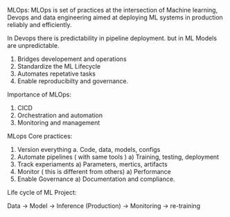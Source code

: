 MLOps:
MLOps is set of practices at the intersection of Machine learning, Devops and data engineering aimed at deploying ML systems
in production reliably and efficiently.

In Devops there is predictability in pipeline deployment. but in ML Models are unpredictable.

1. Bridges developement and operations
2. Standardize the ML Lifecycle
3. Automates repetative tasks
4. Enable reproducibilty and governance.

Importance of MLOps:
1. CICD
2. Orchestration and automation
3. Monitoring and management

MLops Core practices:
1. Version everything
    a. Code, data, models, configs
2. Automate pipelines ( with same tools )
    a) Training, testing, deployment
3. Track experiaments
    a) Parameters, mertics, artifacts
4. Monitor  ( this is different from others)
    a) Performance
5. Enable Governance
    a) Documentation and compliance.

Life cycle of ML Project:

Data -> Model -> Inference (Production) -> Monitoring -> re-training
